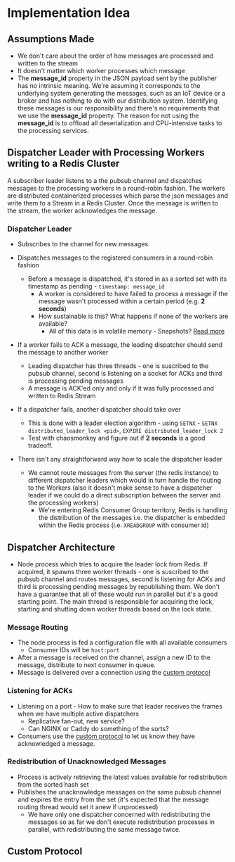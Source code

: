 # Implementation Idea

## Assumptions Made
- We don't care about the order of how messages are processed and written to the stream
- It doesn't matter which worker processes which message
- The **message_id** property in the JSON payload sent by the publisher has no intrinsic meaning. We're assuming it corresponds to the underlying system generating the messages, 
    such as an IoT device or a broker and has nothing to do with our distribution system. 
    Identifying these messages is our responsibility and there's no requirements that we use the **message_id** property. 
    The reason for not using the **message_id** is to offload all deserialization and CPU-intensive tasks to the processing services.

## Dispatcher Leader with Processing Workers writing to a Redis Cluster

A subscriber leader listens to a the pubsub channel and dispatches messages to the processing workers in a round-robin fashion.
The workers are distributed containerized processes which parse the json messages and write them to a Stream in a Redis Cluster.
Once the message is written to the stream, the worker acknowledges the message.

### Dispatcher Leader
- Subscribes to the channel for new messages

- Dispatches messages to the registered consumers in a round-robin fashion
    - Before a message is dispatched, it's stored in as a sorted set with its timestamp as pending - `timestamp: message_id`
        - A worker is considered to have failed to process a message if the message wasn't processed within a certain period (e.g. **2 seconds**)
        - How sustainable is this? What happens if none of the workers are available?
            - All of this data is in volatile memory - Snapshots? [Read more](https://redis.io/docs/latest/operate/oss_and_stack/management/persistence/)

- If a worker fails to ACK a message, the leading dispatcher should send the message to another worker
    - Leading dispatcher has three threads - one is suscribed to the pubsub channel, second is listening on a socket for ACKs and third is processing pending messages
    - A message is ACK'ed only and only if it was fully processed and written to Redis Stream

- If a dispatcher fails, another dispatcher should take over
    - This is done with a leader election algorithm - using `SETNX` - `SETNX distributed_leader_lock <pid>`, `EXPIRE distributed_leader_lock 2`
    - Test with chaosmonkey and figure out if **2 seconds** is a good tradeoff.

- There isn't any straightforward way how to scale the dispatcher leader
    - We cannot route messages from the server (the redis instance) to different dispatcher leaders which would in turn handle the routing to the Workers
    (also it doesn't make sense to have a dispatcher leader if we could do a direct subscription between the server and the processing workers)
        - We're entering Redis Consumer Group territory, Redis is handling the distribution of the messages i.e. the dispatcher is embedded within the Redis process (i.e. `XREADGROUP` with consumer id)

## Dispatcher Architecture

- Node process which tries to acquire the leader lock from Redis. 
If acquired, it spawns three worker threads - one is suscribed to the pubsub channel and routes messages, second is listening for ACKs and third is
processing pending messages by republishing them. We don't have a guarantee that all of these would run in parallel but it's a good starting point. 
The main thread is responsible for acquiring the lock, starting and shutting down worker threads based on the lock state.

### Message Routing 

- The node process is fed a configuration file with all available consumers
    - Consumer IDs will be `host:port`
- After a message is received on the channel, assign a new ID to the message, distribute to next consumer
  in queue.
- Message is delivered over a connection using the [custom protocol](#custom-protocol)

### Listening for ACKs

- Listening on a port - How to make sure that leader receives the frames when we have multiple active dispatchers
    - Replicative fan-out, new service?
    - Can NGINX or Caddy do something of the sorts?
- Consumers use the [custom protocol](#custom-protocol) to let us know they have acknowledged a message.

### Redistribution of Unacknowledged Messages

- Process is actively retrieving the latest values available for redistribution from the sorted hash set
- Publishes the unacknowledge messages on the same pubsub channel and expires the entry from the set (it's expected that the message routing thread would set it anew if unprocessed)
    - We have only one dispatcher concerned with redistributing the messages so as far we don't execute redistribution processes in parallel,
        with redistributing the same message twice.

## Custom Protocol
